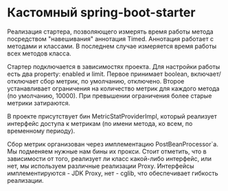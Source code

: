 # Кастомный spring-boot-starter

Реализация стартера, позволяющего измерять время работы метода посредством "навешивания" аннотация Timed.
Аннотация работает с методами и классами. В последнем случае измеряется время работы всех методов класса.

Стартер подключается в зависимостях проекта. Для настройки работы есть два property: enabled и limit.
Первое принимает boolean, включает/отключает сбор метрик, по умолчанию, отключено.
Второе устанавливает ограничения на количество метрик для каждого метода (по умолчанию, 10000). При превышении ограничения более старые метрики затираются.

В проекте присутствует бин MetricStatProviderImpl, который реализует интерфейс доступа к метрикам (по имени метода, ко всем, по временному периоду).

Сбор метрик организован через имплементацию PostBeanProcessor`а. Мы подменяем нужные нам бины их прокси.
Стоит отметить, что в зависимости от того, реализует ли класс какой-либо интерфейс, или нет, мы используем различные реализации Proxy.
Интерфейсы имплементируются - JDK Proxy, нет - cglib, что обеспечивает гибкость реализации.